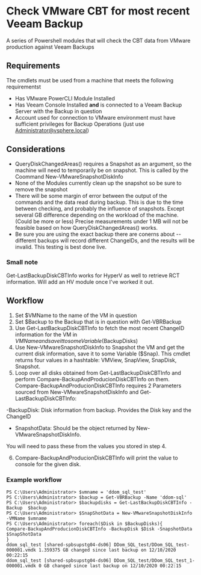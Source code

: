 # Check VMware CBT for most recent Veeam Backup

A series of Powershell modules that will check the CBT data from VMware production against Veeam Backups

## Requirements

The cmdlets must be used from a machine that meets the following requirementst

- Has VMware PowerCLI Module Installed
- Has Veeam Console Installed __and__ is connected to a Veeam Backup Server with the Backup in question
- Account used for connection  to VMware environment must have sufficient privileges for Backup Operations (just use Administrator@vsphere.local)

## Considerations

- QueryDiskChangedAreas() requires a Snapshot as an argument, so the machine will need to temporarily be on snapshot. This is called by the Coommand New-VMwareSnapshotDiskInfo
- None of the Modules currently clean up the snapshot so be sure to remove the snapshot
- There will be some margin of error between the output of the commands and the data read during backup. This is due to the time between checking, and probably the influence of snapshots. Except several GB difference depending on the workload of the machine. (Could be more or less) Precise measurements under 1 MB will not be feasible based on how QueryDiskChangedAreas() works.
- Be sure you are using the exact backup there are conerns about -- different backups will record different ChangeIDs, and the results will be invalid. This testing is best done live.

### Small note

Get-LastBackupDiskCBTInfo works for HyperV as well to retrieve RCT information. Will add an HV module once I've worked it out. 


## Workflow

1. Set $VMName to the name of the VM in question
2. Set $Backup to the Backup that is in question with Get-VBRBackup
3. Use Get-LastBackupDiskCBTInfo to fetch the most recent ChangeID information for the VM in $VMName and save it to some Variable ($BackupDisks)
4. Use New-VMwareSnapshotDiskInfo to Snapshot the VM and get the current disk information, save it to some Variable ($Snap). This cmdlet returns four values in a hashtable: VMView, SnapView, SnapDisk, Snapshot.
5. Loop over all disks obtained from Get-LastBackupDiskCBTInfo and perform Compare-BackupAndProducionDiskCBTInfo on them. Compare-BackupAndProducionDiskCBTInfo requires 2 Parameters sourced from New-VMwareSnapshotDiskInfo and Get-LastBackupDiskCBTInfo:

-BackupDisk: Disk information from backup. Provides the Disk key and the ChangeID
- SnapshotData: Should be the object returned by  New-VMwareSnapshotDiskInfo. 

You will need to pass these from the values you stored in step 4.

6. Compare-BackupAndProducionDiskCBTInfo will print the value to console for the given disk.

### Example workflow

```
PS C:\Users\Administrator> $vmname = 'ddom_sql_test'
PS C:\Users\Administrator> $backup = Get-VBRBackup -Name 'ddom-sql'
PS C:\Users\Administrator> $backupdisks = Get-LastBackupDiskCBTInfo -Backup  $backup
PS C:\Users\Administrator> $SnapShotData = New-VMwareSnapshotDiskInfo -VMName $vmname
PS C:\Users\Administrator> foreach($Disk in $BackupDisks){
Compare-BackupAndProducionDiskCBTInfo -BackupDisk $Disk -SnapshotData $SnapShotData
}
ddom_sql_test [shared-spbsupstg04-ds06] DDom_SQL_test/DDom_SQL_test-000001.vmdk 1.359375 GB changed since last backup on 12/10/2020 00:22:15
ddom_sql_test [shared-spbsupstg04-ds06] DDom_SQL_test/DDom_SQL_test_1-000001.vmdk 0 GB changed since last backup on 12/10/2020 00:22:15
```
